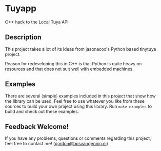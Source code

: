 # Tuyapp

C++ hack to the Local Tuya API

## Description

This project takes a lot of its ideas from jasonacox's Python based tinytuya project.

Reason for redeveloping this in C++ is that Python is quite heavy on resources and that does not suit well with embedded machines.

## Examples

There are several (simple) examples included in this project that show how the library can be used. Feel free to use whatever you like from these sources to build your own project using this library. Run ` make examples ` to build and check out these examples.

## Feedback Welcome!

If you have any problems, questions or comments regarding this project, feel free to contact me! (gordon@bosvangennip.nl)

